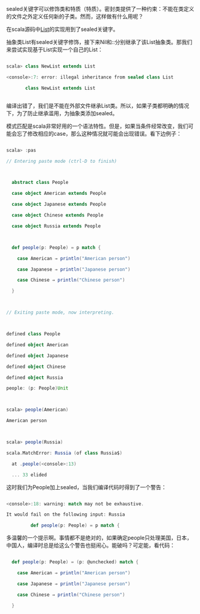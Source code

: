﻿sealed关键字可以修饰类和特质（特质）。密封类提供了一种约束：不能在类定义的文件之外定义任何新的子类。然而，这样做有什么用呢？

在scala源码中[List](
https://github.com/scala/scala/blob/v2.11.6/src/library/scala/collection/immutable/List.scala#L76)的实现用到了sealed关键字。



抽象类List有sealed关键字修饰，接下来Nil和::分别继承了该List抽象类。那我们来尝试实现基于List实现一个自己的List：

```scala

scala> class NewList extends List

<console>:7: error: illegal inheritance from sealed class List

       class NewList extends List



```

编译出错了，我们是不能在外部文件继承List类。所以，如果子类都明确的情况下，为了防止继承滥用，为抽象类添加sealed。



模式匹配是scala非常好用的一个语法特性。但是，如果当条件经常改变，我们可能会忘了修改相应的case，那么这种情况就可能会出现错误。看下边例子：

```scala

scala> :pas

// Entering paste mode (ctrl-D to finish)



  abstract class People

  case object American extends People

  case object Japanese extends People

  case object Chinese extends People

  case object Russia extends People



  def people(p: People) = p match {

    case American ⇒ println("American person")

    case Japanese ⇒ println("Japanese person")

    case Chinese ⇒ println("Chinese person")

  }



// Exiting paste mode, now interpreting.



defined class People

defined object American

defined object Japanese

defined object Chinese

defined object Russia

people: (p: People)Unit



scala> people(American)

American person



scala> people(Russia)

scala.MatchError: Russia (of class Russia$)

  at .people(<console>:13)

  ... 33 elided

```

这时我们为People加上sealed，当我们编译代码时得到了一个警告：

```scala

<console>:18: warning: match may not be exhaustive.

It would fail on the following input: Russia

         def people(p: People) = p match {

```

多温馨的一个提示啊。事情都不是绝对的，如果确定people只处理美国，日本，中国人，编译时总是给这么个警告也挺闹心。能破吗？可定能，看代码：

```scala

  def people(p: People) = (p: @unchecked) match {

    case American ⇒ println("American person")

    case Japanese ⇒ println("Japanese person")

    case Chinese ⇒ println("Chinese person")

  }

```